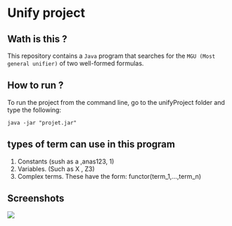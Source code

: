 # Unify project

## Wath is this ?
This repository contains a `Java` program that searches for the `MGU (Most general unifier)` of two well-formed formulas.
## How to run ?
To run the project from the command line, go to the unifyProject folder and type the following:
```
java -jar "projet.jar"
```
## types of term can use in this program

1. Constants (sush as a ,anas123, 1)
2. Variables. (Such as X , Z3)
3. Complex terms. These have the form: functor(term_1,...,term_n) 

## Screenshots
![](https://user-images.githubusercontent.com/61518854/105207912-68441f80-5b48-11eb-9beb-63b69d2c5fec.PNG)


